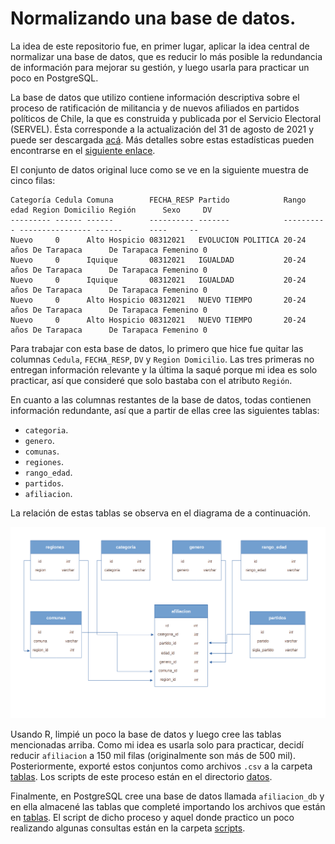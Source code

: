 # Normalizando una base de datos.

La idea de este repositorio fue, en primer lugar, aplicar la idea central de normalizar una base de datos, que es reducir lo más posible la redundancia de información para mejorar su gestión, y luego usarla para practicar un poco en PostgreSQL.

La base de datos que utilizo contiene información descriptiva sobre el proceso de ratificación de militancia y de nuevos afiliados en partidos políticos de Chile, la que es construida y publicada por el Servicio Electoral (SERVEL). Ésta corresponde a la actualización del 31 de agosto de 2021 y puede ser descargada [acá](https://www.servel.cl/wp-content/uploads/2021/09/partidos20210831.csv). Más detalles sobre estas estadísticas pueden encontrarse en el [siguiente enlace](https://www.servel.cl/estadisticas-de-partidos-politicos/).

El conjunto de datos original luce como se ve en la siguiente muestra de cinco filas:

```
Categoría Cedula Comuna        FECHA_RESP Partido            Rango edad Region Domicilio Región      Sexo     DV
--------- ------ ------        ---------- -------            ---------- ---------------- ------      ----     --
Nuevo     0      Alto Hospicio 08312021   EVOLUCION POLITICA 20-24 años De Tarapaca      De Tarapaca Femenino 0
Nuevo     0      Iquique       08312021   IGUALDAD           20-24 años De Tarapaca      De Tarapaca Femenino 0
Nuevo     0      Iquique       08312021   IGUALDAD           20-24 años De Tarapaca      De Tarapaca Femenino 0
Nuevo     0      Alto Hospicio 08312021   NUEVO TIEMPO       20-24 años De Tarapaca      De Tarapaca Femenino 0
Nuevo     0      Alto Hospicio 08312021   NUEVO TIEMPO       20-24 años De Tarapaca      De Tarapaca Femenino 0
```

Para trabajar con esta base de datos, lo primero que hice fue quitar las columnas `Cedula`, `FECHA_RESP`, `DV` y `Region Domicilio`. Las tres primeras no entregan información relevante y la última la saqué porque mi idea es solo practicar, así que consideré que solo bastaba con el atributo `Región`.

En cuanto a las columnas restantes de la base de datos, todas contienen información redundante, así que a partir de ellas cree las siguientes tablas:

- `categoria`.
- `genero`.
- `comunas`.
- `regiones`.
- `rango_edad`.
- `partidos`.
- `afiliacion`.

La relación de estas tablas se observa en el diagrama de a continuación.

![Diagrama de relación de tablas.](./img/diagrama-relaciones.png)

Usando R, limpié un poco la base de datos y luego cree las tablas mencionadas arriba. Como mi idea es usarla solo para practicar, decidí reducir `afiliacion` a 150 mil filas (originalmente son más de 500 mil). Posteriormente, exporté estos conjuntos como archivos `.csv` a la carpeta [tablas](./tablas/). Los scripts de este proceso están en el directorio [datos](./datos/).

Finalmente, en PostgreSQL cree una base de datos llamada `afiliacion_db` y en ella almacené las tablas que completé importando los archivos que están en [tablas](./tablas/). El script de dicho proceso y aquel donde practico un poco realizando algunas consultas están en la carpeta [scripts](./scripts/).

